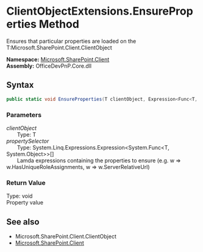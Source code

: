 # ClientObjectExtensions.EnsureProperties Method  
 Ensures that particular properties are loaded on the T:Microsoft.SharePoint.Client.ClientObject  

**Namespace:** [Microsoft.SharePoint.Client](Microsoft.SharePoint.Client.md)  
**Assembly:** OfficeDevPnP.Core.dll  
## Syntax
```C#
public static void EnsureProperties(T clientObject, Expression<Func<T, Object>>[] propertySelector)
```
### Parameters
*clientObject*  
&emsp;&emsp;Type: T  
*propertySelector*  
&emsp;&emsp;Type: System.Linq.Expressions.Expression<System.Func<T, System.Object>>[]  
&emsp;&emsp;Lamda expressions containing the properties to ensure (e.g. w => w.HasUniqueRoleAssignments, w => w.ServerRelativeUrl)  
### Return Value
Type: void  
Property value

## See also
- Microsoft.SharePoint.Client.ClientObject
- [Microsoft.SharePoint.Client](Microsoft.SharePoint.Client.md)
